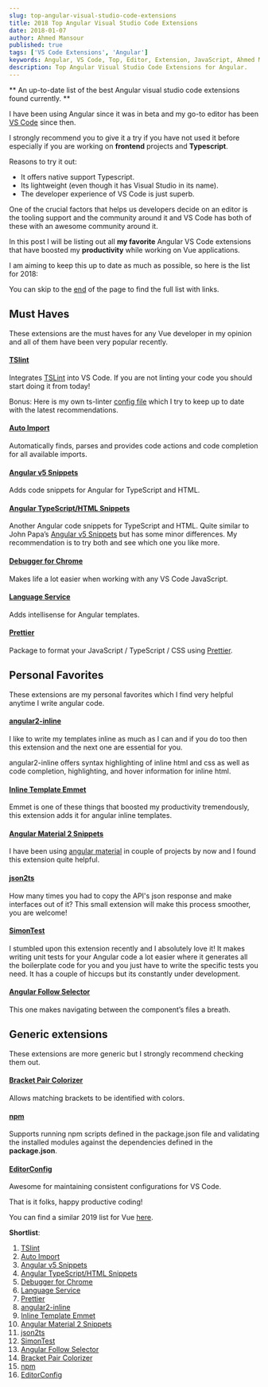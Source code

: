 ```yaml
---
slug: top-angular-visual-studio-code-extensions
title: 2018 Top Angular Visual Studio Code Extensions
date: 2018-01-07
author: Ahmed Mansour
published: true
tags: ['VS Code Extensions', 'Angular']
keywords: Angular, VS Code, Top, Editor, Extension, JavaScript, Ahmed Mansour, Angular5, ng, Finland, Web Developer, 2018, 2019, Best, Angular tips, Angular blog
description: Top Angular Visual Studio Code Extensions for Angular.
---
```


** An up-to-date list of the best Angular visual studio code extensions found currently. **

I have been using Angular since it was in beta and my go-to editor has been [VS Code](https://code.visualstudio.com/) since then.

I strongly recommend you to give it a try if you have not used it before especially if you are working on **frontend** projects and **Typescript**.

Reasons to try it out:

- It offers native support Typescript.
- Its lightweight (even though it has Visual Studio in its name).
- The developer experience of VS Code is just superb.

One of the crucial factors that helps us developers decide on an editor is the tooling support and the community around it and VS Code has both of these with an awesome community around it.

In this post I will be listing out all **my favorite** Angular VS Code extensions that have boosted my **productivity** while working on Vue applications.

I am aiming to keep this up to date as much as possible, so here is the list for 2018:

You can skip to the [end](#summary) of the page to find the full list with links.

## Must Haves

These extensions are the must haves for any Vue developer in my opinion and all of them have been very popular recently.

#### [TSlint][1]

Integrates [TSLint](https://palantir.github.io/tslint/) into VS Code. If you are not linting your code you should start doing it from today!

Bonus: Here is my own ts-linter [config file](https://gist.github.com/mansour-ahmed/18753d7096cc4534b4b90954de993a4e) which I try to keep up to date with the latest recommendations.

#### [Auto Import][2]

Automatically finds, parses and provides code actions and code completion for all available imports.

#### [Angular v5 Snippets][3]

Adds code snippets for Angular for TypeScript and HTML.

#### [Angular TypeScript/HTML Snippets][4]

Another Angular code snippets for TypeScript and HTML. Quite similar to John Papa’s [Angular v5 Snippets][3] but has some minor differences. My recommendation is to try both and see which one you like more.

#### [Debugger for Chrome][5]

Makes life a lot easier when working with any VS Code JavaScript.

#### [Language Service][6]

Adds intellisense for Angular templates.

#### [Prettier][7]

Package to format your JavaScript / TypeScript / CSS using [Prettier](https://github.com/prettier/prettier).

## Personal Favorites

These extensions are my personal favorites which I find very helpful anytime I write angular code.

#### [angular2-inline][8]

I like to write my templates inline as much as I can and if you do too then this extension and the next one are essential for you.

angular2-inline offers syntax highlighting of inline html and css as well as code completion, highlighting, and hover information for inline html.

#### [Inline Template Emmet][9]

Emmet is one of these things that boosted my productivity tremendously, this extension adds it for angular inline templates.

#### [Angular Material 2 Snippets][10]

I have been using [angular material](https://material.angular.io/) in couple of projects by now and I found this extension quite helpful.

#### [json2ts][11]

How many times you had to copy the API's json response and make interfaces out of it? This small extension will make this process smoother, you are welcome!

#### [SimonTest][12]

I stumbled upon this extension recently and I absolutely love it! It makes writing unit tests for your Angular code a lot easier where it generates all the boilerplate code for you and you just have to write the specific tests you need. It has a couple of hiccups but its constantly under development.

#### [Angular Follow Selector][13]

This one makes navigating between the component’s files a breath.

## Generic extensions

These extensions are more generic but I strongly recommend checking them out.

#### [Bracket Pair Colorizer][14]

Allows matching brackets to be identified with colors.

#### [npm][15]

Supports running npm scripts defined in the package.json file and validating the installed modules against the dependencies defined in the **package.json**.

#### [EditorConfig][16]

Awesome for maintaining consistent configurations for VS Code.

That is it folks, happy productive coding!

You can find a similar 2019 list for Vue [here](/2019-top-vue-visual-studio-code-extensions).

<p id="summary"><strong>Shortlist</strong>:</p>

1. [TSlint][1]
2. [Auto Import][2]
3. [Angular v5 Snippets][3]
4. [Angular TypeScript/HTML Snippets][4]
5. [Debugger for Chrome][5]
6. [Language Service][6]
7. [Prettier][7]
8. [angular2-inline][8]
9. [Inline Template Emmet][9]
10. [Angular Material 2 Snippets][10]
11. [json2ts][11]
12. [SimonTest][12]
13. [Angular Follow Selector][13]
14. [Bracket Pair Colorizer][14]
15. [npm][15]
16. [EditorConfig][16]

[1]: https://marketplace.visualstudio.com/items?itemName=eg2.tslint
[2]: https://marketplace.visualstudio.com/items?itemName=steoates.autoimport
[3]: https://marketplace.visualstudio.com/items?itemName=johnpapa.Angular2
[4]: https://marketplace.visualstudio.com/items?itemName=danwahlin.angular2-snippets
[5]: https://marketplace.visualstudio.com/items?itemName=msjsdiag.debugger-for-chrome
[6]: https://marketplace.visualstudio.com/items?itemName=Angular.ng-template
[7]: https://marketplace.visualstudio.com/items?itemName=esbenp.prettier-vscode
[8]: https://marketplace.visualstudio.com/items?itemName=natewallace.angular2-inline
[9]: https://marketplace.visualstudio.com/items?itemName=jakethashi.vscode-angular2-emmet#overview
[10]: https://marketplace.visualstudio.com/items?itemName=hardikpthv.AngularMaterial
[11]: https://marketplace.visualstudio.com/items?itemName=GregorBiswanger.json2ts
[12]: https://marketplace.visualstudio.com/items?itemName=SimonTest.simontest#overview
[13]: https://marketplace.visualstudio.com/items?itemName=sanderledegen.angular-follow-selector#overview
[14]: https://marketplace.visualstudio.com/items?itemName=CoenraadS.bracket-pair-colorizer
[15]: https://marketplace.visualstudio.com/items?itemName=eg2.vscode-npm-script
[16]: https://marketplace.visualstudio.com/items?itemName=EditorConfig.EditorConfig
